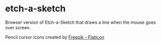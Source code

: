 # etch-a-sketch
Browser version of Etch-a-Sketch that draws a line when the mouse goes over screen.

Pencil cursor icons created by [Freepik - Flaticon](https://www.flaticon.com/free-icons/edit)
